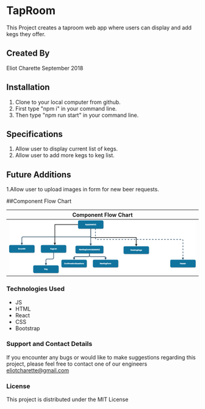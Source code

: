 # TapRoom

This Project creates a taproom web app where users can display and add kegs they offer.
## Created By
Eliot Charette
September 2018

## Installation
1. Clone to your local computer from github.
2. First type "npm i" in your command line.
3. Then type "npm run start" in your command line.


## Specifications

1. Allow user to display current list of kegs.
2. Allow user to add more kegs to keg list.

## Future Additions

1.Allow user to upload images in form for new beer requests.

##Component Flow Chart

| Component Flow Chart|
|-----------|
|![alt text](./src/assets/ComponentChart.png)|
### Technologies Used

* JS
* HTML
* React
* CSS
* Bootstrap

### Support and Contact Details
If you encounter any bugs or would like to make suggestions regarding this project, please feel free to contact one of our engineers eliotcharette@gmail.com

### License

This project is distributed under the MIT License
